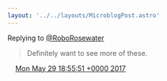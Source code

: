 ```yaml
---
layout: '../../layouts/MicroblogPost.astro'
---
```


Replying to [@RoboRosewater](https://twitter.com/RoboRosewater/status/869248733384409090)

> Definitely want to see more of these.

<img src="/media/tweet.ico" width="12" /> [Mon May 29 18:55:51 +0000 2017](https://twitter.com/lindsaykwardell/status/869266051560644608)